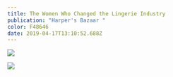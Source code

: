 ```yaml
---
title: The Women Who Changed the Lingerie Industry
publication: "Harper's Bazaar "
color: F48646
date: 2019-04-17T13:10:52.688Z
---
```

![](/uploads/harpers_bazaar_lingerie_feature1.jpg)

![](/uploads/harpers_bazaar_lingerie_feature2.jpg)